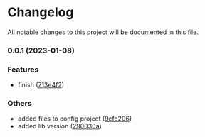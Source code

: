 # Changelog

All notable changes to this project will be documented in this file.

### 0.0.1 (2023-01-08)

### Features

- finish ([713e4f2](https://github.com/gravinawilliam/pomofy-server/commit/713e4f275fa33d5e465dc92ae2d7e92bbf9cafc5))

### Others

- added files to config project ([9cfc206](https://github.com/gravinawilliam/pomofy-server/commit/9cfc206c0156e4318baac7d5be99bcf2f2d63108))
- added lib version ([290030a](https://github.com/gravinawilliam/pomofy-server/commit/290030ac37362f113350aa79782435035f963925))
